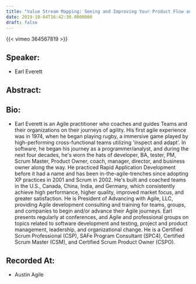 ```yaml
---
title: "Value Stream Mapping: Seeing and Improving Your Product Flow and Process"
date: 2019-10-04T16:42:30.0000000
draft: false
---
```


{{< vimeo 364567819 >}}

## Speaker:

 - Earl Everett

## Abstract:



## Bio:

 - <p>Earl Everett is an Agile practitioner who coaches and guides Teams and their organizations on their journeys of agility. His first agile experience was in 1974, when he began playing rugby, a immersive game played by high-performing cross-functional teams utilizing 'inspect and adapt'. In software, he began his journey as a programmer/analyst, and during the next four decades, he's worn the hats of developer, BA, tester, PM, Scrum Master, Product Owner, coach, manager, director, and business owner along the way. He practiced Rapid Application Development before it had a name and has been in-the-agile-trenches since adopting XP practices in 2001 and Scrum in 2002. He's built and coached teams in the U.S., Canada, China, India, and Germany, which consistently achieve high performance, higher quality, improved market focus, and greater satisfaction. He is President of Advancing with Agile, LLC, providing Agile development consulting and training for teams, groups, and companies to begin and/or advance their Agile journeys. Earl presents regularly at conferences, and Agile and professional groups on topics related to software development and testing, project and product management, leadership, and organizational change. He is a Certified Scrum Professional (CSP), SAFe Program Consultant (SPC4), Certified Scrum Master (CSM), and Certified Scrum Product Owner (CSPO).</p>

## Recorded At:

 - Austin Agile

